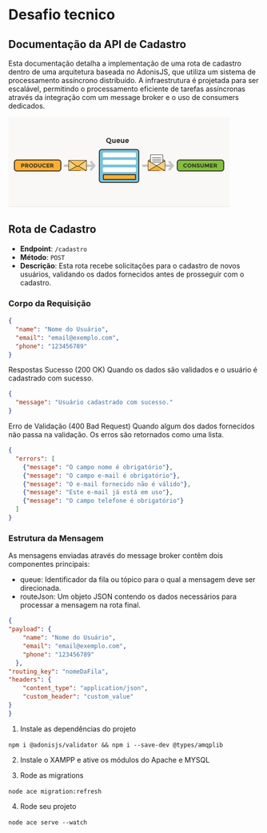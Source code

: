 # Desafio tecnico

## Documentação da API de Cadastro

Esta documentação detalha a implementação de uma rota de cadastro dentro de uma arquitetura baseada no AdonisJS, que utiliza um sistema de processamento assíncrono distribuído. A infraestrutura é projetada para ser escalável, permitindo o processamento eficiente de tarefas assíncronas através da integração com um message broker e o uso de consumers dedicados.

![alt text](image.png)

## Rota de Cadastro

- **Endpoint**: `/cadastro`
- **Método**: `POST`
- **Descrição**: Esta rota recebe solicitações para o cadastro de novos usuários, validando os dados fornecidos antes de prosseguir com o cadastro.

### Corpo da Requisição

```json
{
  "name": "Nome do Usuário",
  "email": "email@exemplo.com",
  "phone": "123456789"
}
```

Respostas
Sucesso (200 OK)
Quando os dados são validados e o usuário é cadastrado com sucesso.

```json
{
  "message": "Usuário cadastrado com sucesso."
}
```

Erro de Validação (400 Bad Request)
Quando algum dos dados fornecidos não passa na validação. Os erros são retornados como uma lista.

```json
{
  "errors": [
    {"message": "O campo nome é obrigatório"},
    {"message": "O campo e-mail é obrigatório"},
    {"message": "O e-mail fornecido não é válido"},
    {"message": "Este e-mail já está em uso"},
    {"message": "O campo telefone é obrigatório"}
  ]
}
```

### Estrutura da Mensagem
As mensagens enviadas através do message broker contêm dois componentes principais:
- queue: Identificador da fila ou tópico para o qual a mensagem deve ser direcionada.
- routeJson: Um objeto JSON contendo os dados necessários para processar a mensagem na rota final.
```json
{
"payload": {
    "name": "Nome do Usuário",
    "email": "email@exemplo.com",
    "phone": "123456789"
  },
"routing_key": "nomeDaFila",
"headers": {
    "content_type": "application/json",
    "custom_header": "custom_value"
}
}
```

1. Instale as dependências do projeto

```npm i @adonisjs/validator && npm i --save-dev @types/amqplib```

2. Instale o XAMPP e ative os módulos do Apache e MYSQL

3. Rode as migrations

```node ace migration:refresh```

4. Rode seu projeto

```node ace serve --watch```